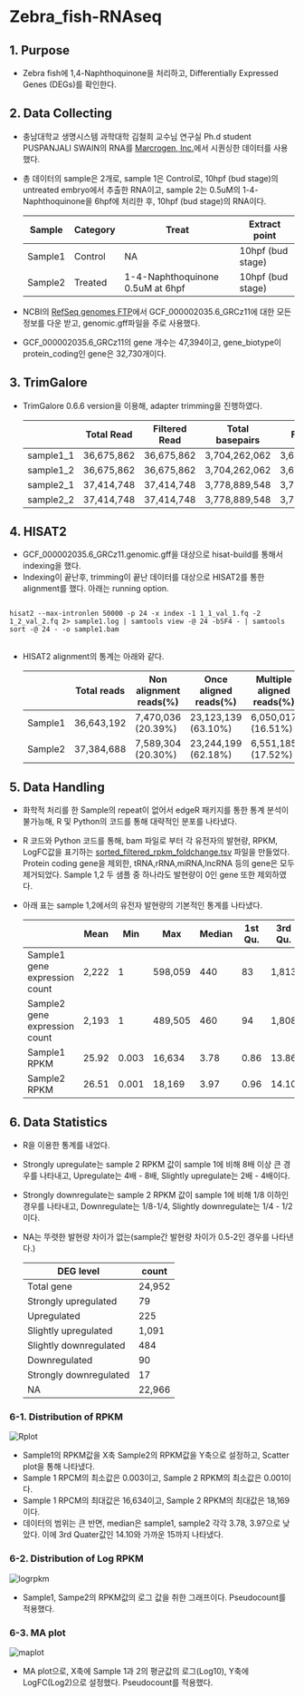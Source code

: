 # Zebra_fish-RNAseq
## 1. Purpose
+ Zebra fish에 1,4-Naphthoquinone을 처리하고, Differentially Expressed Genes (DEGs)를 확인한다.

## 2. Data Collecting
+ 충남대학교 생명시스템 과학대학 김철희 교수님 연구실 Ph.d student PUSPANJALI SWAIN의 RNA를 [Marcrogen, Inc.](https://www.macrogen.com/ko/main)에서 시퀀싱한 데이터를 사용했다.
+ 총 데이터의 sample은 2개로, sample 1은 Control로, 10hpf (bud stage)의 untreated embryo에서 추출한 RNA이고, sample 2는 0.5uM의 1-4-Naphthoquinone을 6hpf에 처리한 후, 10hpf (bud stage)의 RNA이다.

   |Sample|Category|Treat|Extract point|
   |-|-|-|-|
   |Sample1|Control|NA|10hpf (bud stage)|
   |Sample2|Treated|1-4-Naphthoquinone 0.5uM at 6hpf|10hpf (bud stage)|

+ NCBI의 [RefSeq genomes FTP](https://ftp.ncbi.nlm.nih.gov/genomes/refseq/)에서 GCF_000002035.6_GRCz11에 대한 모든 정보를 다운 받고, genomic.gff파일을 주로 사용했다.
+ GCF_000002035.6_GRCz11의 gene 개수는 47,394이고, gene_biotype이 protein_coding인 gene은 32,730개이다. 

## 3. TrimGalore
+ TrimGalore 0.6.6 version을 이용해, adapter trimming을 진행하였다.

   ||Total Read|Filtered Read|Total basepairs|Filtered basepairs|
   |-|-|-|-|-|
   |sample1_1|36,675,862|36,675,862|3,704,262,062|3,679,353,873(99.3%)|
   |sample1_2|36,675,862|36,675,862|3,704,262,062|3,672,750,272(99.1%)|
   |sample2_1|37,414,748|37,414,748|3,778,889,548|3,752,045,586(99.3%)|
   |sample2_2|37,414,748|37,414,748|3,778,889,548|3,745,527,653(99.1%)|

## 4. HISAT2
+ GCF_000002035.6_GRCz11.genomic.gff을 대상으로 hisat-build를 통해서 indexing을 했다. 
+ Indexing이 끝난후, trimming이 끝난 데이터를 대상으로 HISAT2를 통한 alignment를 했다. 아래는 running option.
<pre>
<code>
hisat2 --max-intronlen 50000 -p 24 -x index -1 1_1_val_1.fq -2 1_2_val_2.fq 2> sample1.log | samtools view -@ 24 -bSF4 - | samtools sort -@ 24 - -o sample1.bam
</code>
</pre>
+ HISAT2 alignment의 통계는 아래와 같다.


   ||Total reads|Non alignment reads(%)|Once aligned reads(%)|Multiple aligned reads(%)|Overall alignment rate|
   |-|-|-|-|-|-|
   |Sample1|36,643,192|7,470,036 (20.39%)|23,123,139 (63.10%)|6,050,017 (16.51%)|88.78%|
   |Sample2|37,384,688|7,589,304 (20.30%)|23,244,199 (62.18%)|6,551,185 (17.52%)|88.20%|

## 5. Data Handling
+ 화학적 처리를 한 Sample의 repeat이 없어서 edgeR 패키지를 통한 통계 분석이 불가능해, R 및 Python의 코드를 통해 대략적인 분포를 나타냈다. 
+ R 코드와 Python 코드를 통해, bam 파일로 부터 각 유전자의 발현량, RPKM, LogFC값을 표기하는 [sorted_filtered_rpkm_foldchange.tsv](https://github.com/Park-JungJoon/Zebra_fish-RNAseq/blob/main/Supplementary_data/sorted_filtered_rpkm_foldchange.tsv) 파일을 만들었다. Protein coding gene을 제외한, tRNA,rRNA,miRNA,lncRNA 등의 gene은 모두 제거되었다. Sample 1,2 두 샘플 중 하나라도 발현량이 0인 gene 또한 제외하였다.
+ 아래 표는 sample 1,2에서의 유전자 발현량의 기본적인 통계를 나타냈다.

   ||Mean|Min|Max|Median|1st Qu.|3rd Qu.|
   |-|-|-|-|-|-|-|
   |Sample1 gene expression count|2,222|1|598,059|440|83|1,813|
   |Sample2 gene expression count|2,193|1|489,505|460|94|1,808|
   |Sample1 RPKM|25.92|0.003|16,634|3.78|0.86|13.86|
   |Sample2 RPKM|26.51|0.001|18,169|3.97|0.96|14.10|

## 6. Data Statistics
+ R을 이용한 통계를 내었다. 
+ Strongly upregulate는 sample 2 RPKM 값이 sample 1에 비해 8배 이상 큰 경우를 나타내고, Upregulate는 4배 - 8배, Slightly upregulate는 2배 - 4배이다.   
+ Strongly downregulate는 sample 2 RPKM 값이 sample 1에 비해 1/8 이하인 경우를 나타내고, Downregulate는 1/8-1/4,  Slightly downregulate는 1/4 - 1/2이다.
+ NA는 뚜렷한 발현량 차이가 없는(sample간 발현량 차이가 0.5-2인 경우를 나타낸다.)

   |DEG level|count|
   |-|-|
   |Total gene|24,952|
   |Strongly upregulated|79|
   |Upregulated|225|
   |Slightly upregulated|1,091|
   |Slightly downregulated|484|
   |Downregulated|90|
   |Strongly downregulated|17|
   |NA|22,966|


### 6-1. Distribution of RPKM
![Rplot](https://user-images.githubusercontent.com/97942772/191928772-e3fbff45-a651-46bc-a650-5a92ef28a7ed.png)


   + Sample1의 RPKM값을 X축 Sample2의 RPKM값을 Y축으로 설정하고, Scatter plot을 통해 나타냈다. 
   + Sample 1 RPCM의 최소값은 0.003이고, Sample 2 RPKM의 최소값은 0.001이다.
   + Sample 1 RPCM의 최대값은 16,634이고, Sample 2 RPKM의 최대값은 18,169이다. 
   + 데이터의 범위는 큰 반면, median은 sample1, sample2 각각 3.78, 3.97으로 낮았다. 이에 3rd Quater값인 14.10와 가까운 15까지 나타냈다.
   
 
### 6-2. Distribution of Log RPKM
![logrpkm](https://user-images.githubusercontent.com/97942772/191929564-0dab38de-474f-4c27-b4d7-c04292f2bde7.png)

   + Sample1, Sampe2의 RPKM값의 로그 값을 취한 그래프이다. Pseudocount를 적용했다.


### 6-3. MA plot
![maplot](https://user-images.githubusercontent.com/97942772/191929727-6f54d87e-8a9c-4ba7-9d2d-da106e042469.png)

   + MA plot으로, X축에 Sample 1과 2의 평균값의 로그(Log10), Y축에 LogFC(Log2)으로 설정했다. Pseudocount를 적용했다.


